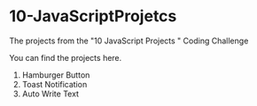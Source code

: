 # 10-JavaScriptProjetcs
The projects from the "10 JavaScript Projects " Coding Challenge

You can find the projects here.

1. Hamburger Button
2. Toast Notification
3. Auto Write Text

